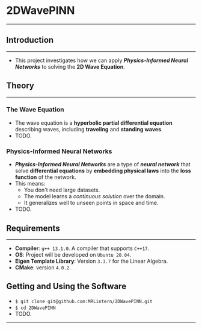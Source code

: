 # 2DWavePINN
---
## Introduction
---
* This project investigates how we can apply ___Physics-Informed Neural Networks___ to solving the __2D Wave Equation__.

## Theory
---
### The Wave Equation
* The wave equation is a __hyperbolic partial differential equation__ describing waves, including __traveling__ and __standing waves__.
* TODO.

### Physics-Informed Neural Networks
* ___Physics-Informed Neural Networks___ are a type of ___neural network___ that solve __differential equations__ by __embedding physical laws__ into the __loss function__ of the network.
* This means:
    * You don't need large datasets.
    * The model learns a *continuous solution* over the domain.
    * It generalizes well to unseen points in space and time.
* TODO.
      
## Requirements
---
* __Compiler__: `g++ 13.1.0`. A compiler that supports `C++17`.
* __OS__: Project will be developed on `Ubuntu 20.04`.
* __Eigen Template Library__: Version `3.3.7` for the Linear Algebra.
* __CMake__: version `4.0.2`.

## Getting and Using the Software
* `$ git clone git@github.com:MRLintern/2DWavePINN.git`
* `$ cd 2DWavePINN`
* TODO.
---
